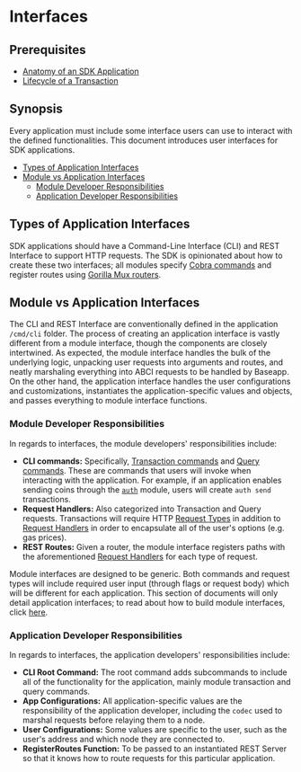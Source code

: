 # Interfaces

## Prerequisites

* [Anatomy of an SDK Application](../basics/app-anatomy.md)
* [Lifecycle of a Transaction](../basics/tx-lifecycle.md)


## Synopsis

Every application must include some interface users can use to interact with the defined functionalities. This document introduces user interfaces for SDK applications.

- [Types of Application Interfaces](#types-of-application-interfaces)
- [Module vs Application Interfaces](#module-vs-application-interfaces)
  + [Module Developer Responsibilities](#module-developer-responsibilities)
  + [Application Developer Responsibilities](#application-developer-responsibilities)


## Types of Application Interfaces

SDK applications should have a Command-Line Interface (CLI) and REST Interface to support HTTP requests. The SDK is opinionated about how to create these two interfaces; all modules specify [Cobra commands](https://github.com/spf13/cobra) and register routes using [Gorilla Mux routers](https://github.com/gorilla/mux). 


## Module vs Application Interfaces

The CLI and REST Interface are conventionally defined in the application `/cmd/cli` folder. The process of creating an application interface is vastly different from a module interface, though the components are closely intertwined. As expected, the module interface handles the bulk of the underlying logic, unpacking user requests into arguments and routes, and neatly marshaling everything into ABCI requests to be handled by Baseapp. On the other hand, the application interface handles the user configurations and customizations, instantiates the application-specific values and objects, and passes everything to module interface functions.

### Module Developer Responsibilities

In regards to interfaces, the module developers' responsibilities include:

* **CLI commands:** Specifically, [Transaction commands](../building-modules/interfaces.md#transaction-commands) and [Query commands](../building-modules/interfaces.md#query-commands). These are commands that users will invoke when interacting with the application. For example, if an application enables sending coins through the [`auth`](https://github.com/cosmos/cosmos-sdk/tree/67f6b021180c7ef0bcf25b6597a629aca27766b8/docs/spec/auth) module, users will create `auth send` transactions.
* **Request Handlers:** Also categorized into Transaction and Query requests. Transactions will require HTTP [Request Types](../building-modules/interfaces.md#request-types) in addition to [Request Handlers](../building-modules/interfaces.md#request-handlers) in order to encapsulate all of the user's options (e.g. gas prices).
* **REST Routes:** Given a router, the module interface registers paths with the aforementioned [Request Handlers](../building-modules/interfaces.md#request-handlers) for each type of request.

Module interfaces are designed to be generic. Both commands and request types will include required user input (through flags or request body) which will be different for each application. This section of documents will only detail application interfaces; to read about how to build module interfaces, click [here](../building-modules/interfaces.md).

### Application Developer Responsibilities

In regards to interfaces, the application developers' responsibilities include:

* **CLI Root Command:** The root command adds subcommands to include all of the functionality for the application, mainly module transaction and query commands.
* **App Configurations:** All application-specific values are the responsibility of the application developer, including the `codec` used to marshal requests before relaying them to a node.
* **User Configurations:** Some values are specific to the user, such as the user's address and which node they are connected to.
* **RegisterRoutes Function:** To be passed to an instantiated REST Server so that it knows how to route requests for this particular application.

